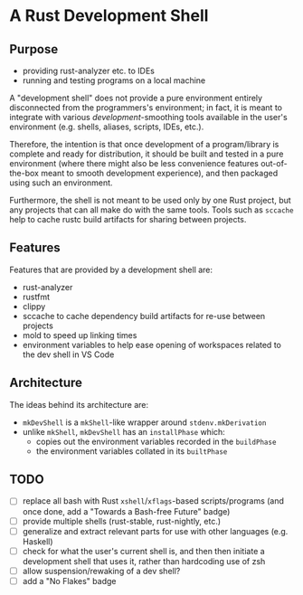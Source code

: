 # A Rust Development Shell

## Purpose
* providing rust-analyzer etc. to IDEs
* running and testing programs on a local machine

A "development shell" does not provide a pure environment entirely disconnected from the programmers's environment; in fact, it is meant to integrate with various *development*-smoothing tools available in the user's environment (e.g. shells, aliases, scripts, IDEs, etc.).

Therefore, the intention is that once development of a program/library is complete and ready for distribution, it should be built and tested in a pure environment (where there might also be less convenience features out-of-the-box meant to smooth development experience), and then packaged using such an environment.

Furthermore, the shell is not meant to be used only by one Rust project, but any projects that can all make do with the same tools. Tools such as `sccache` help to cache rustc build artifacts for sharing between projects.

## Features
Features that are provided by a development shell are:
* rust-analyzer
* rustfmt
* clippy
* sccache to cache dependency build artifacts for re-use between projects
* mold to speed up linking times
* environment variables to help ease opening of workspaces related to the dev shell in VS Code

## Architecture
The ideas behind its architecture are:
* `mkDevShell` is a `mkShell`-like wrapper around `stdenv.mkDerivation`
* unlike `mkShell`, `mkDevShell` has an `installPhase` which:
    * copies out the environment variables recorded in the `buildPhase`
    * the environment variables collated in its `builtPhase`

## TODO
- [ ] replace all bash with Rust `xshell`/`xflags`-based scripts/programs (and once done, add a "Towards a Bash-free Future" badge)
- [ ] provide multiple shells (rust-stable, rust-nightly, etc.)
- [ ] generalize and extract relevant parts for use with other languages (e.g. Haskell)
- [ ] check for what the user's current shell is, and then then initiate a development shell that uses it, rather than hardcoding use of zsh
- [ ] allow suspension/rewaking of a dev shell?
- [ ] add a "No Flakes" badge
